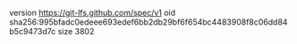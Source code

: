 version https://git-lfs.github.com/spec/v1
oid sha256:995bfadc0edeee693edef6bb2db29bf6f654bc4483908f8c06dd84b5c9473d7c
size 3802
